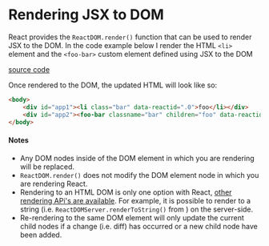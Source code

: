 # Rendering JSX to DOM

React provides the `ReactDOM.render()` function that can be used to render JSX to the DOM. In the code example below I render the HTML `<li>` element and the `<foo-bar>` custom element defined using JSX to the DOM

[source code](https://jsfiddle.net/e1thfjro/#tabs=js,result,html,resources)

Once rendered to the DOM, the updated HTML will look like so:

```html
<body>
    <div id="app1"><li class="bar" data-reactid=".0">foo</li></div>
    <div id="app2"><foo-bar classname="bar" children="foo" data-reactid=".1">foo</foo-bar></div>
</body>
```

#### Notes

* Any DOM nodes inside of the DOM element in which you are rendering will be replaced.
* `ReactDOM.render()` does not modify the DOM element node in which you are rendering React.
* Rendering to an HTML DOM is only one option with React, [other rendering APi's are available](https://facebook.github.io/react/docs/top-level-api.html#reactdomserver.rendertostring). For example, it is possible to render to a string (i.e. `ReactDOMServer.renderToString()` from ) on the server-side.
* Re-rendering to the same DOM element will only update the current child nodes if a change (i.e. diff) has occurred or a new child node have been added.

